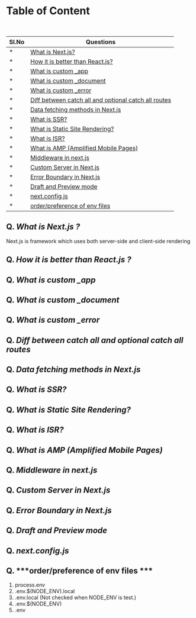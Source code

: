 # Table of Content

<br/>

| Sl.No|  Questions       |
|------|------------------|
|*     |[What is Next.js?](#q-what-is-nextjs-)|
|*     |[How it is better than React.js?](#q-how-it-is-better-than-reactjs-)|
|*     |[What is custom _app](#q-what-is-custom-_app)|
|*     |[What is custom _document](#q-what-is-custom-_document)|
|*     |[What is custom _error](#q-what-is-custom-_error)|
|*     |[Diff between catch all and optional catch all routes](#q-diff-between-catch-all-and-optional-catch-all-routes)|
|*     |[Data fetching methods in Next.js](#q-data-fetching-methods-in-nextjs)|
|*     |[What is SSR?](#q-what-is-ssr)|
|*     |[What is Static Site Rendering?](#q-what-is-static-site-rendering)|
|*     |[What is ISR?](#q-what-is-isr)|
|*     |[What is AMP (Amplified Mobile Pages)](#q-what-is-amp-amplified-mobile-pages)|
|*     |[Middleware in next.js](#q-middleware-in-nextjs)|
|*     |[Custom Server in Next.js](#q-custom-server-in-nextjs)|
|*     |[Error Boundary in Next.js](#q-error-boundary-in-nextjs)|
|*     |[Draft and Preview mode](#q-draft-and-preview-mode)|
|*     |[next.config.js](#q-nextconfigjs)|
|*     |[order/preference of env files](#q-orderpreference-of-env-files-)|

## Q. ***What is Next.js ?***

Next.js is framework which uses both server-side and client-side rendering

## Q. ***How it is better than React.js ?***


## Q. ***What is custom _app***


## Q. ***What is custom _document***


## Q. ***What is custom _error***


## Q. ***Diff between catch all and optional catch all routes***



## Q. ***Data fetching methods in Next.js***



## Q. ***What is SSR?***



## Q. ***What is Static Site Rendering?***



## Q. ***What is ISR?***



## Q. ***What is AMP (Amplified Mobile Pages)***



## Q. ***Middleware in next.js***



## Q. ***Custom Server in Next.js***



## Q. ***Error Boundary in Next.js***



## Q. ***Draft and Preview mode***



## Q. ***next.config.js***


## Q. ***order/preference of env files ***

1. process.env
2. .env.$(NODE_ENV).local
3. .env.local (Not checked when NODE_ENV is test.)
4. .env.$(NODE_ENV)
5. .env
